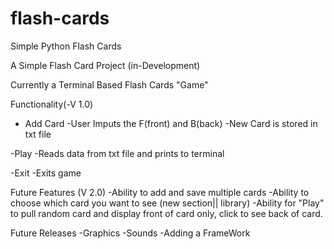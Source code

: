 # flash-cards
Simple Python Flash Cards

A Simple Flash Card Project (in-Development)

Currently a Terminal Based Flash Cards "Game"

Functionality(-V 1.0)
  - Add Card
    -User Imputs the F(front) and B(back) 
    -New Card is stored in txt file
    
  -Play
    -Reads data from txt file and prints to terminal
    
  -Exit
    -Exits game
    
 
 Future Features (V 2.0)
   -Ability to add and save multiple cards
   -Ability to choose which card you want to see (new section|| library)
   -Ability for "Play" to pull random card and display front of card only, click to see back of card.
   
 Future Releases
   -Graphics
   -Sounds
   -Adding a FrameWork
   
